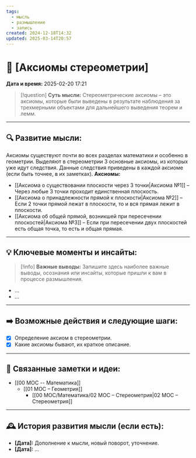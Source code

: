 ```yaml
---
tags:
  - мысль
  - размышление
  - запись
created: 2024-12-18T14:32
updated: 2025-03-14T20:57
---
```


# 💭  [Аксиомы стереометрии]

**Дата и время:** 2025-02-20 17:21

> [!question] **Суть мысли:**
> Стереометрические аксиомы – это аксиомы, которые были выведены в результате наблюдения за трехмерными объектами для дальнейшего выведения теорем и лемм.

---

## 🔍 Развитие мысли:

Аксиомы существуют почти во всех разделах математики и особенно в геометрии.
Выделяют в стереометрии 3 основные аксиомы, из которых уже идут следствия.
Данные следствия приведены в каждой аксиоме (если быть точнее, в их заметках).
**Аксиомы:**
- [[Аксиома о существовании плоскости через 3 точки|Аксиома №1]] – Через любые 3 точки проходит единственная плоскость.
- [[Аксиома о принадлежности прямой к плоскости|Аксиома №2]] – Если 2 точки прямой лежат в плоскости, то и вся прямая лежит в плоскости.
- [[Аксиома об общей прямой, возникшей при пересечении плоскостей|Аксиома №3]] – Если при пересечении двух плоскостей есть общая точка, то есть и общая прямая.


---

## 💡 Ключевые моменты и инсайты:

> [!info] **Важные выводы:**
> Запишите здесь наиболее важные выводы, осознания или инсайты, которые пришли к вам в процессе размышления.

- ...
- ...

---

## ➡️ Возможные действия и следующие шаги:


- [x] Определение аксиом в стереометрии.
- [x] Какие аксиомы бывают, их краткое описание.

---

## 🔄 Связанные заметки и идеи:

- [[00 MOC -- Математика]]
	- [[01 МОС – Геометрия]]
		- [[00 MOC/Математика/02 МОС – Стереометрия|02 МОС – Стереометрия]]

---

## 🕰️ История развития мысли (если есть):

* **[Дата]:**  Дополнение к мысли, новый поворот, уточнение.
* **[Дата]:**  ...